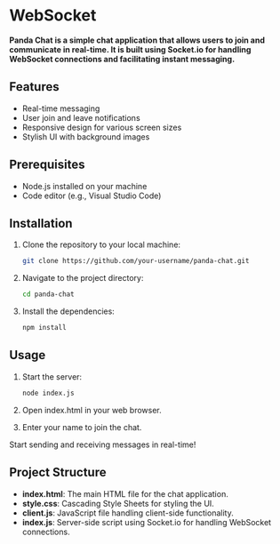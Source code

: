 # WebSocket

**Panda Chat is a simple chat application that allows users to join and communicate in real-time. It is built using Socket.io for handling WebSocket connections and facilitating instant messaging.**

## Features

- Real-time messaging
- User join and leave notifications
- Responsive design for various screen sizes
- Stylish UI with background images

## Prerequisites
- Node.js installed on your machine
- Code editor (e.g., Visual Studio Code)

## Installation

1. Clone the repository to your local machine:
    ```bash
    git clone https://github.com/your-username/panda-chat.git
    ```

2. Navigate to the project directory:
    ```bash
    cd panda-chat
    ```

3. Install the dependencies:
    ```bash
    npm install
    ```

## Usage

1. Start the server:
    ```bash
    node index.js
    ```

2. Open index.html in your web browser.
3. Enter your name to join the chat.

Start sending and receiving messages in real-time!

## Project Structure

- **index.html**: The main HTML file for the chat application.
- **style.css**: Cascading Style Sheets for styling the UI.
- **client.js**: JavaScript file handling client-side functionality.
- **index.js**: Server-side script using Socket.io for handling WebSocket connections.
